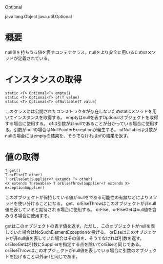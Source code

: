 Optional<T>

java.lang.Object
  java.util.Optional<T>

# 概要
null値を持ちうる値を表すコンテナクラス。nullをより安全に用いるためのメソッドが定義されている。

# インスタンスの取得
    static <T> Optional<T> empty()
    static <T> Optional<T> of(T value)
    static <T> Optional<T> ofNullable(T value)
このクラスには公開されたコンストラクタが存在しないためstaticメソッドを用いてインスタンスを取得する。
emptyはnullを表すOptionalオブジェクトを取得する場合に使用する。
ofは引数が非nullであることが分かっている場合に使用する。引数がnullの場合はNullPointerExceptionが発生する。
ofNullableは引数がnullの場合にはemptyの結果を、そうでなければofの結果を返す。

# 値の取得
    T get()
    T orElse(T other)
    T orElseGet(Supplier<? extends T> other)
    <X extends Throwable> T orElseThrow(Supplier<? extends X> exceptionSupplier)
このオブジェクトが保持している値がnullをである可能性の有無などによりメソッドを使い分けることになる。
get、orElseThrowはこのオブジェクトが非null値を表していると期待される場合に使用する。
orElse、orElseGetはnull値を含みうる場合に使用する。

getはこのオブジェクトの表す値を返す。ただし、このオブジェクトがnullを表していた場合はNoSuchElementExceptionを投げる。
orElseはこのオブジェクトが非null値を表していた場合はその値を、そうでなければ引数を返す。
orElseGetは引数にSupplierを指定する点を除いてorElseと同じである。
orElseThrowはこのオブジェクトがnull値を表している場合に引数のオブジェクトを投げること以外getと同じである。
